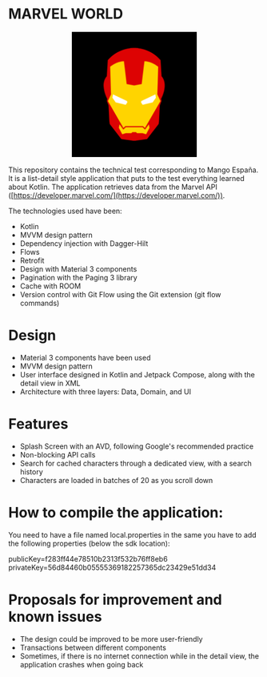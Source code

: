 # MARVEL WORLD

<p align="center">    
    <img alt="Marvel App Logo" src="app/src/main/ic_launcher-playstore.png" width=250px/>    
</p>

This repository contains the technical test corresponding to Mango España. It is a list-detail style application that puts to the test everything learned about Kotlin. The application retrieves data from the Marvel API ([https://developer.marvel.com/](https://developer.marvel.com/)).

The technologies used have been:

-   Kotlin
-   MVVM design pattern
-   Dependency injection with Dagger-Hilt
-   Flows
-   Retrofit
-   Design with Material 3 components
-   Pagination with the Paging 3 library
-   Cache with ROOM
-   Version control with Git Flow using the Git extension (git flow commands)

# Design

-   Material 3 components have been used
-   MVVM design pattern
-   User interface designed in Kotlin and Jetpack Compose, along with the detail view in XML
-   Architecture with three layers: Data, Domain, and UI

# Features

-   Splash Screen with an AVD, following Google's recommended practice
-  Non-blocking API calls
-   Search for cached characters through a dedicated view, with a search history
-   Characters are loaded in batches of 20 as you scroll down

# How to compile the application:

You need to have a file named local.properties in the same you have to add the following properties (below the sdk location):

publicKey=f283ff44e78510b2313f532b76ff8eb6 
privateKey=56d84460b05555369182257365dc23429e51dd34

# Proposals for improvement and known issues

-   The design could be improved to be more user-friendly
-   Transactions between different components
-   Sometimes, if there is no internet connection while in the detail view, the application crashes when going back
